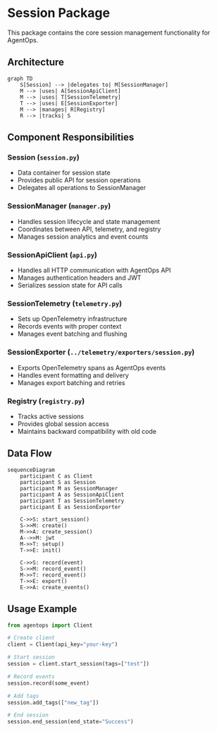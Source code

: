 # Session Package

This package contains the core session management functionality for AgentOps.

## Architecture

```mermaid
graph TD
    S[Session] --> |delegates to| M[SessionManager]
    M --> |uses| A[SessionApiClient]
    M --> |uses| T[SessionTelemetry]
    T --> |uses| E[SessionExporter]
    M --> |manages| R[Registry]
    R --> |tracks| S
```

## Component Responsibilities

### Session (`session.py`)
- Data container for session state
- Provides public API for session operations
- Delegates all operations to SessionManager

### SessionManager (`manager.py`)
- Handles session lifecycle and state management
- Coordinates between API, telemetry, and registry
- Manages session analytics and event counts

### SessionApiClient (`api.py`)
- Handles all HTTP communication with AgentOps API
- Manages authentication headers and JWT
- Serializes session state for API calls

### SessionTelemetry (`telemetry.py`)
- Sets up OpenTelemetry infrastructure
- Records events with proper context
- Manages event batching and flushing

### SessionExporter (`../telemetry/exporters/session.py`)
- Exports OpenTelemetry spans as AgentOps events
- Handles event formatting and delivery
- Manages export batching and retries

### Registry (`registry.py`)
- Tracks active sessions
- Provides global session access
- Maintains backward compatibility with old code

## Data Flow

```mermaid
sequenceDiagram
    participant C as Client
    participant S as Session
    participant M as SessionManager
    participant A as SessionApiClient
    participant T as SessionTelemetry
    participant E as SessionExporter

    C->>S: start_session()
    S->>M: create()
    M->>A: create_session()
    A-->>M: jwt
    M->>T: setup()
    T->>E: init()

    C->>S: record(event)
    S->>M: record_event()
    M->>T: record_event()
    T->>E: export()
    E->>A: create_events()
```

## Usage Example

```python
from agentops import Client

# Create client
client = Client(api_key="your-key")

# Start session
session = client.start_session(tags=["test"])

# Record events
session.record(some_event)

# Add tags
session.add_tags(["new_tag"])

# End session
session.end_session(end_state="Success")
```

